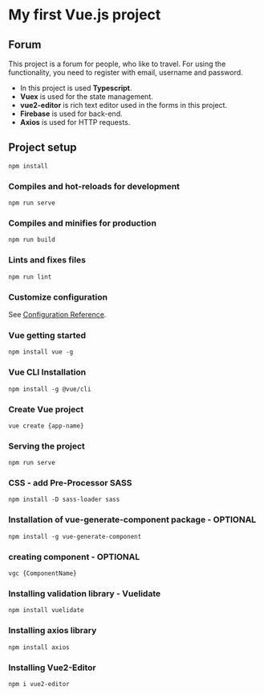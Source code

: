 # My first Vue.js project

## Forum
This project is a forum for people, who like to travel. For using the functionality, you need to register with email, username and password.

* In this project is used **Typescript**.
* **Vuex** is used for the state management.
* **vue2-editor** is rich text editor used in the forms in this project. 
* **Firebase** is used for back-end.
* **Axios** is used for HTTP requests.

## Project setup
```
npm install
```

### Compiles and hot-reloads for development
```
npm run serve
```

### Compiles and minifies for production
```
npm run build
```

### Lints and fixes files
```
npm run lint
```

### Customize configuration
See [Configuration Reference](https://cli.vuejs.org/config/).

### Vue getting started
```
npm install vue -g
```

### Vue CLI Installation
```
npm install -g @vue/cli
```

### Create Vue project
```
vue create {app-name}
```

### Serving the project
```
npm run serve
```

### CSS - add Pre-Processor SASS
```
npm install -D sass-loader sass
```

### Installation of vue-generate-component package - OPTIONAL
```
npm install -g vue-generate-component
```

### creating component - OPTIONAL
```
vgc {ComponentName}
```

### Installing validation library - Vuelidate
```
npm install vuelidate
```

### Installing axios library
```
npm install axios
```

### Installing Vue2-Editor
```
npm i vue2-editor
```